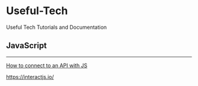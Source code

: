 # Useful-Tech
Useful Tech Tutorials and Documentation

## JavaScript
------------------
[How to connect to an API with JS](https://www.taniarascia.com/how-to-connect-to-an-api-with-javascript/)

https://interactjs.io/

